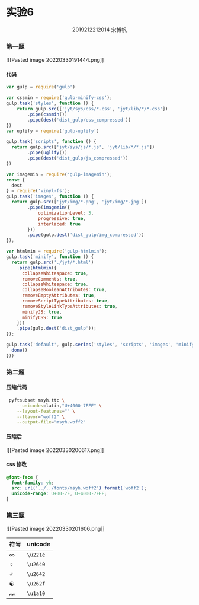# 实验6

<center>2019212212014 宋博帆</center>

### 第一题
![[Pasted image 20220330191444.png]]
#### 代码
```js
var gulp = require('gulp')

var cssmin = require('gulp-minify-css');
gulp.task('styles', function () {
	return gulp.src(['jyt/sys/css/*.css', 'jyt/lib/*/*.css']) 
		.pipe(cssmin()) 
		.pipe(dest('dist_gulp/css_compressed')) 
})
var uglify = require('gulp-uglify')

gulp.task('scripts', function () {
  return gulp.src(['jyt/sys/js/*.js', 'jyt/lib/*/*.js']) 
		.pipe(uglify()) 
		.pipe(dest('dist_gulp/js_compressed')) 
})

var imagemin = require('gulp-imagemin');
const {
  dest
} = require('vinyl-fs');
gulp.task('images', function () {
  return gulp.src(['jyt/img/*.png', 'jyt/img/*.jpg'])
		.pipe(imagemin({
			optimizationLevel: 3,
			progressive: true,
			interlaced: true
		}))
		.pipe(gulp.dest('dist_gulp/img_compressed'))
});

var htmlmin = require('gulp-htmlmin');
gulp.task('minify', function () {
  return gulp.src('./jyt/*.html')
    .pipe(htmlmin({
      collapseWhitespace: true,
      removeComments: true, 
      collapseWhitespace: true, 
      collapseBooleanAttributes: true, 
      removeEmptyAttributes: true, 
      removeScriptTypeAttributes: true, 
      removeStyleLinkTypeAttributes: true, 
      minifyJS: true, 
      minifyCSS: true 
    }))
    .pipe(gulp.dest('dist_gulp'));
});

gulp.task('default', gulp.series('styles', 'scripts', 'images', 'minify', done => {
  done()
}))
```

### 第二题
#### 压缩代码
```bash
 pyftsubset msyh.ttc \
    --unicodes=latin,"U+4000-7FFF" \
    --layout-features="" \
    --flavor="woff2" \
    --output-file="msyh.woff2"
```
#### 压缩后
![[Pasted image 20220330200617.png]]
#### css 修改
```css
@font-face {
  font-family: yh;
  src: url('../../fonts/msyh.woff2') format('woff2');
  unicode-range: U+00-7F, U+4000-7FFF;
}
```

### 第三题
![[Pasted image 20220330201606.png]]

| 符号 | unicode  |
| ---- | -------- |
| ∞    | `\u221e` |
| ♀    | `\u2640` |
| ♂    | `\u2642` |
| ☯    | `\u262f` |
| ᨐ    | `\u1a10` |